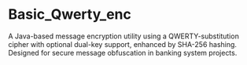 # Basic_Qwerty_enc
A Java-based message encryption utility using a QWERTY-substitution cipher with optional dual-key support, enhanced by SHA-256 hashing. Designed for secure message obfuscation in banking system projects.
